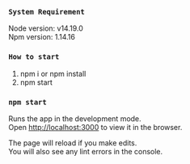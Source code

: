 ### `System Requirement`

Node version: v14.19.0\
Npm version: 1.14.16

### `How to start`
1. npm i or npm install
2. npm start

### `npm start`

Runs the app in the development mode.\
Open [http://localhost:3000](http://localhost:3000) to view it in the browser.

The page will reload if you make edits.\
You will also see any lint errors in the console.